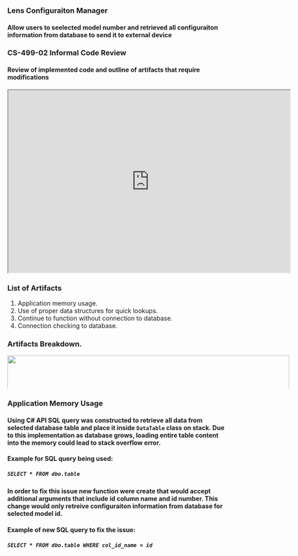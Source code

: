 ### **Lens Configuraiton Manager**
#### Allow users to seelected model number and retrieved all configuraiton information from database to send it to external device

### **CS-499-02 Informal Code Review**
#### Review of implemented code and outline of artifacts that require modifications
<iframe width="640" height="415" src="https://www.youtube.com/embed/MBTTOdIVU_U" frameborder="1" allow="accelerometer; autoplay; clipboard-write; encrypted-media; gyroscope; picture-in-picture" allowfullscreen></iframe>


### **List of Artifacts**
1. Application memory usage.
2. Use of proper data structures for quick lookups.
3. Continue to function without connection to database.
4. Connection checking to database.

### **Artifacts Breakdown**.
<div style="width:641px; height:76px; overflow:hidden">
  <img src="https://miro.medium.com/max/700/0*__5nhm_2qHSrTVoZ" width="640" height="120">
</div>

### **Application Memory Usage**
#### Using C# API SQL query was constructed to retrieve all data from selected database table and place it inside `DataTable` class on stack. Due to this implementation as database grows, loading entire table content into the memory could lead to stack overflow error. 
#### Example for SQL query being used:
##### ```SELECT * FROM dbo.table```

#### In order to fix this issue new function were create that would accept additional arguments that include id column name and id number. This change would only retreive configuraiton information from database for selected model id.
#### Example of new SQL query to fix the issue:
##### ```SELECT * FROM dbo.table WHERE col_id_name = id```
